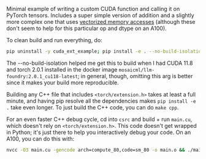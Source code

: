 Minimal example of writing a custom CUDA function and calling it on PyTorch tensors. Includes a super simple version of addition and a slightly more complex one that uses [vectorized memory accesses](https://developer.nvidia.com/blog/cuda-pro-tip-increase-performance-with-vectorized-memory-access/) (although these don't seem to help for this particular op and dtype on an A100).

To clean build and run everything, do:
```bash
pip uninstall -y cuda_ext_example; pip install -e . --no-build-isolation && pytest -s --tb=short tests/ && python scripts/benchmark.py
```
The --no-build-isolation helped me get this to build when I had CUDA 11.8 and torch 2.0.1 installed in the docker image `mosaicml/llm-foundry:2.0.1_cu118-latest`; in general, though, omitting this arg is better since it makes your build more reproducible.

Building any C++ file that includes `<torch/extension.h>` takes at least a full minute, and having pip resolve all the dependencies makes `pip install -e .` take even longer. To just build the C++ code, you can do `make cpp`.

For an even faster C++ debug cycle, cd into `csrc` and build + run `main.cu`, which doesn't rely on `<torch/extension.h>`. This code doesn't get wrapped in Python; it's just there to help you interactively debug your code. On an A100, you can do this with:
```bash
nvcc -O3 main.cu -gencode arch=compute_80,code=sm_80 -o main.o && ./main.o
```

